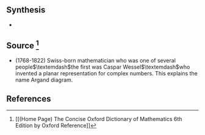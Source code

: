 ## Synthesis
- 
## Source [^1]
- (1768-1822) Swiss-born mathematician who was one of several people$\textemdash$the first was Caspar Wessel$\textemdash$who invented a planar representation for complex numbers. This explains the name Argand diagram.
## References

[^1]: [[(Home Page) The Concise Oxford Dictionary of Mathematics 6th Edition by Oxford Reference]]